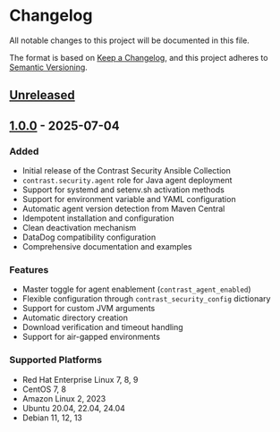 # Changelog

All notable changes to this project will be documented in this file.

The format is based on [Keep a Changelog](https://keepachangelog.com/en/1.0.0/),
and this project adheres to [Semantic Versioning](https://semver.org/spec/v2.0.0.html).

## [Unreleased]

## [1.0.0] - 2025-07-04

### Added
- Initial release of the Contrast Security Ansible Collection
- `contrast.security.agent` role for Java agent deployment
- Support for systemd and setenv.sh activation methods
- Support for environment variable and YAML configuration
- Automatic agent version detection from Maven Central
- Idempotent installation and configuration
- Clean deactivation mechanism
- DataDog compatibility configuration
- Comprehensive documentation and examples

### Features
- Master toggle for agent enablement (`contrast_agent_enabled`)
- Flexible configuration through `contrast_security_config` dictionary
- Support for custom JVM arguments
- Automatic directory creation
- Download verification and timeout handling
- Support for air-gapped environments

### Supported Platforms
- Red Hat Enterprise Linux 7, 8, 9
- CentOS 7, 8
- Amazon Linux 2, 2023
- Ubuntu 20.04, 22.04, 24.04
- Debian 11, 12, 13

[Unreleased]: https://github.com/Contrast-Security-OSS/ansible-collection-contrast/compare/v1.0.0...HEAD
[1.0.0]: https://github.com/Contrast-Security-OSS/ansible-collection-contrast/releases/tag/v1.0.0
